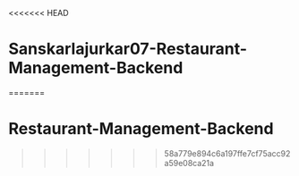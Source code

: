 <<<<<<< HEAD
# Sanskarlajurkar07-Restaurant-Management-Backend
=======
# Restaurant-Management-Backend
>>>>>>> 58a779e894c6a197ffe7cf75acc92a59e08ca21a
